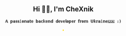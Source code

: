 <h2 align="center">Hi 👋🏻, I'm CheXnik</h1>

<h4 align="center"><code>𝔸 𝕡𝕒𝕤𝕤𝕚𝕠𝕟𝕒𝕥𝕖 𝕓𝕒𝕔𝕜𝕖𝕟𝕕 𝕕𝕖𝕧𝕖𝕝𝕠𝕡𝕖𝕣 𝕗𝕣𝕠𝕞 𝕌𝕜𝕣𝕒𝕚𝕟𝕖🇺🇦 :)</code></h4>


<p align="center">
    <img alt="" style="border-radius: 20px; border: 2px gold solid" src="https://streak-stats.demolab.com?user=CheXnik&theme=gruvbox&hide_border=true&border_radius=20">
</p>

<p align="center">
    <img alt="" src="https://metrics.lecoq.io/CheXnik">
</p>
